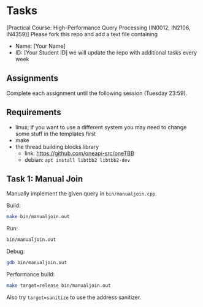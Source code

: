 # Tasks
[Practical Course: High-Performance Query Processing (IN0012, IN2106, IN4359)]
Please fork this repo and add a text file containing
- Name: [Your Name]
- ID: [Your Student ID]
we will update the repo with additional tasks every week

## Assignments
Complete each assignment until the following session (Tuesday 23:59).

## Requirements
- linux; if you want to use a different system you may need to change some stuff in the templates first
- make
- the thread building blocks library
  - link: https://github.com/oneapi-src/oneTBB
  - debian: `apt install libtbb2 libtbb2-dev`

## Task 1: Manual Join

Manually implement the given query in `bin/manualjoin.cpp`.

Build:
``` sh
make bin/manualjoin.out
```

Run:

``` sh
bin/manualjoin.out
```

Debug:

``` sh
gdb bin/manualjoin.out
```

Performance build:

``` sh
make target=release bin/manualjoin.out
```

Also try `target=sanitize` to use the address sanitizer.